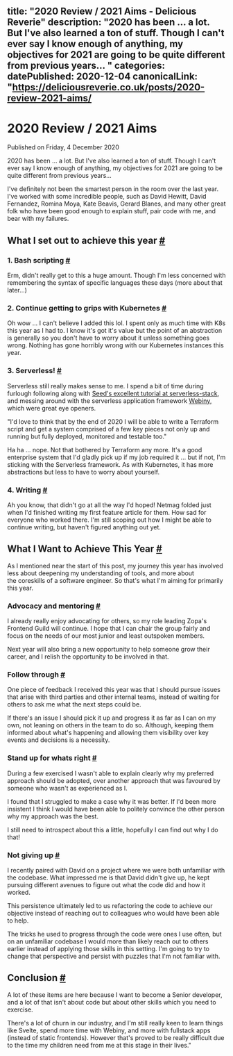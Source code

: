 title: "2020 Review / 2021 Aims - Delicious Reverie"
description: "2020 has been ... a lot. But I've also learned a ton of stuff. Though I can't ever say I know enough of anything, my objectives for 2021 are going to be quite different from previous years...
"
categories:
datePublished: 2020-12-04
canonicalLink: "https://deliciousreverie.co.uk/posts/2020-review-2021-aims/
---
# 2020 Review / 2021 Aims

Published on Friday, 4 December 2020

2020 has been ... a lot. But I've also learned a ton of stuff. Though I can't ever say I know enough of anything, my objectives for 2021 are going to be quite different from previous years...

I've definitely not been the smartest person in the room over the last year. I've worked with some incredible people, such as David Hewitt, David Fernandez, Romina Moya, Kate Beavis, Gerard Blanes, and many other great folk who have been good enough to explain stuff, pair code with me, and bear with my failures.

## What I set out to achieve this year [#](https://deliciousreverie.co.uk/posts/2020-review-2021-aims/#what-i-set-out-to-achieve-this-year)

### 1\. Bash scripting [#](https://deliciousreverie.co.uk/posts/2020-review-2021-aims/#1.-bash-scripting)

Erm, didn't really get to this a huge amount. Though I'm less concerned with remembering the syntax of specific languages these days (more about that later...)

### 2\. Continue getting to grips with Kubernetes [#](https://deliciousreverie.co.uk/posts/2020-review-2021-aims/#2.-continue-getting-to-grips-with-kubernetes)

Oh wow ... I can't believe I added this lol. I spent only as much time with K8s this year as I had to. I know it's got it's value but the point of an abstraction is generally so you don't have to worry about it unless something goes wrong. Nothing has gone horribly wrong with our Kubernetes instances this year.

### 3\. Serverless! [#](https://deliciousreverie.co.uk/posts/2020-review-2021-aims/#3.-serverless!)

Serverless still really makes sense to me. I spend a bit of time during furlough following along with [Seed's excellent tutorial at serverless-stack](https://serverless-stack.com/), and messing around with the serverless application framework [Webiny](https://webiny.com/), which were great eye openers.

"I'd love to think that by the end of 2020 I will be able to write a Terraform script and get a system comprised of a few key pieces not only up and running but fully deployed, monitored and testable too."

Ha ha ... nope. Not that bothered by Terraform any more. It's a good enterprise system that I'd gladly pick up if my job required it ... but if not, I'm sticking with the Serverless framework. As with Kubernetes, it has more abstractions but less to have to worry about yourself.

### 4\. Writing [#](https://deliciousreverie.co.uk/posts/2020-review-2021-aims/#4.-writing)

Ah you know, that didn't go at all the way I'd hoped! Netmag folded just when I'd finished writing my first feature article for them. How sad for everyone who worked there. I'm still scoping out how I might be able to continue writing, but haven't figured anything out yet.

## What I Want to Achieve This Year [#](https://deliciousreverie.co.uk/posts/2020-review-2021-aims/#what-i-want-to-achieve-this-year)

As I mentioned near the start of this post, my journey this year has involved less about deepening my understanding of tools, and more about the coreskills of a software engineer. So that's what I'm aiming for primarily this year.

### Advocacy and mentoring [#](https://deliciousreverie.co.uk/posts/2020-review-2021-aims/#advocacy-and-mentoring)

I already really enjoy advocating for others, so my role leading Zopa's Frontend Guild will continue. I hope that I can chair the group fairly and focus on the needs of our most junior and least outspoken members.

Next year will also bring a new opportunity to help someone grow their career, and I relish the opportunity to be involved in that.

### Follow through [#](https://deliciousreverie.co.uk/posts/2020-review-2021-aims/#follow-through)

One piece of feedback I received this year was that I should pursue issues that arise with third parties and other internal teams, instead of waiting for others to ask me what the next steps could be.

If there's an issue I should pick it up and progress it as far as I can on my own, not leaning on others in the team to do so. Although, keeping them informed about what's happening and allowing them visibility over key events and decisions is a necessity.

### Stand up for whats right [#](https://deliciousreverie.co.uk/posts/2020-review-2021-aims/#stand-up-for-whats-right)

During a few exercised I wasn't able to explain clearly why my preferred approach should be adopted, over another approach that was favoured by someone who wasn't as experienced as I.

I found that I struggled to make a case why it was better. If I'd been more insistent I think I would have been able to politely convince the other person why my approach was the best.

I still need to introspect about this a little, hopefully I can find out why I do that!

### Not giving up [#](https://deliciousreverie.co.uk/posts/2020-review-2021-aims/#not-giving-up)

I recently paired with David on a project where we were both unfamiliar with the codebase. What impressed me is that David didn't give up, he kept pursuing different avenues to figure out what the code did and how it worked.

This persistence ultimately led to us refactoring the code to achieve our objective instead of reaching out to colleagues who would have been able to help.

The tricks he used to progress through the code were ones I use often, but on an unfamiliar codebase I would more than likely reach out to others earlier instead of applying those skills in this setting. I'm going to try to change that perspective and persist with puzzles that I'm not familiar with.

## Conclusion [#](https://deliciousreverie.co.uk/posts/2020-review-2021-aims/#conclusion)

A lot of these items are here because I want to become a Senior developer, and a lot of that isn't about code but about other skills which you need to exercise.

There's a lot of churn in our industry, and I'm still really keen to learn things like Svelte, spend more time with Webiny, and more with fullstack apps (instead of static frontends). However that's proved to be really difficult due to the time my children need from me at this stage in their lives."